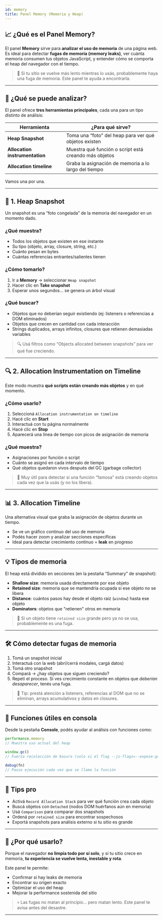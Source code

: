 ```yaml
---
id: memory
title: Panel Memory (Memoria y Heap)
---
```


## 📈 ¿Qué es el Panel Memory?

El panel **Memory** sirve para **analizar el uso de memoria** de una página web. Es ideal para detectar **fugas de memoria (memory leaks)**, ver cuánta memoria consumen tus objetos JavaScript, y entender cómo se comporta el heap del navegador con el tiempo.

> 🧠 Si tu sitio se vuelve más lento mientras lo usás, probablemente haya una fuga de memoria. Este panel te ayuda a encontrarla.

---

## 🧪 ¿Qué se puede analizar?

El panel ofrece **tres herramientas principales**, cada una para un tipo distinto de análisis:

| Herramienta             | ¿Para qué sirve?                                       |
|--------------------------|--------------------------------------------------------|
| **Heap Snapshot**        | Toma una “foto” del heap para ver qué objetos existen |
| **Allocation instrumentation** | Muestra qué función o script está creando más objetos     |
| **Allocation timeline** | Graba la asignación de memoria a lo largo del tiempo  |

Vamos una por una.

---

## 📸 1. Heap Snapshot

Un snapshot es una “foto congelada” de la memoria del navegador en un momento dado.

### ¿Qué muestra?

- Todos los objetos que existen en ese instante
- Su tipo (objeto, array, closure, string, etc.)
- Cuánto pesan en bytes
- Cuántas referencias entrantes/salientes tienen

### ¿Cómo tomarlo?

1. Ir a **Memory** → seleccionar `Heap snapshot`
2. Hacer clic en **Take snapshot**
3. Esperar unos segundos… se genera un árbol visual

### ¿Qué buscar?

- Objetos que no deberían seguir existiendo (ej: listeners o referencias a DOM eliminados)
- Objetos que crecen en cantidad con cada interacción
- Strings duplicados, arrays infinitos, closures que retienen demasiadas variables

> 🔍 Usá filtros como “Objects allocated between snapshots” para ver qué fue creciendo.

---

## 🔍 2. Allocation Instrumentation on Timeline

Este modo muestra **qué scripts están creando más objetos** y en qué momento.

### ¿Cómo usarlo?

1. Seleccioná `Allocation instrumentation on timeline`
2. Hacé clic en **Start**
3. Interactuá con tu página normalmente
4. Hacé clic en **Stop**
5. Aparecerá una línea de tiempo con picos de asignación de memoria

### ¿Qué muestra?

- Asignaciones por función o script
- Cuánto se asignó en cada intervalo de tiempo
- Qué objetos quedaron vivos después del GC (garbage collector)

> 🧠 Muy útil para detectar si una función “famosa” está creando objetos cada vez que la usás (y no los libera).

---

## 📊 3. Allocation Timeline

Una alternativa visual que graba la asignación de objetos durante un tiempo.

- Se ve un gráfico continuo del uso de memoria
- Podés hacer zoom y analizar secciones específicas
- Ideal para detectar crecimiento continuo = **leak** en progreso

---

## 💡 Tipos de memoria

El heap está dividido en secciones (en la pestaña “Summary” de snapshot):

- **Shallow size**: memoria usada directamente por ese objeto
- **Retained size**: memoria que se mantendría ocupada si ese objeto no se libera
- **Distance**: cuántos pasos hay desde el objeto raíz (`window`) hasta ese objeto
- **Dominators**: objetos que "retienen" otros en memoria

> 🧠 Si un objeto tiene `retained size` grande pero ya no se usa, probablemente es una fuga.

---

## 🛠 Cómo detectar fugas de memoria

1. Tomá un snapshot inicial
2. Interactuá con la web (abrí/cerrá modales, cargá datos)
3. Tomá otro snapshot
4. Compará → ¿hay objetos que siguen creciendo?
5. Repetí el proceso. Si ves crecimiento constante en objetos que *deberían desaparecer*, tenés una fuga.

> 📍 Tip: prestá atención a listeners, referencias al DOM que no se eliminan, arrays acumulativos y datos en closures.

---

## 🧰 Funciones útiles en consola

Desde la pestaña **Console**, podés ayudar al análisis con funciones como:

```js
performance.memory
// Muestra uso actual del heap

window.gc()
// Fuerza recolección de basura (solo si el flag --js-flags=--expose-gc está activo)

debug(fn)
// Pausa ejecución cada vez que se llama la función
```

---

## 🎁 Tips pro

- Activá `Record Allocation Stack` para ver qué función crea cada objeto
- Buscá objetos con `Detached` (nodos DOM huérfanos aún en memoria)
- Usá `Comparison` para comparar dos snapshots
- Ordená por `retained size` para encontrar sospechosos
- Exportá snapshots para análisis externo si tu sitio es grande

---

## 🧠 ¿Por qué usarlo?

Porque el navegador **no limpia todo por sí solo**, y si tu sitio crece en memoria, **tu experiencia se vuelve lenta, inestable y rota**.

Este panel te permite:

- Confirmar si hay leaks de memoria
- Encontrar su origen exacto
- Optimizar el uso del heap
- Mejorar la performance sostenida del sitio

> 💀 Las fugas no matan al principio… pero matan lento. Este panel te avisa antes del desastre.

---

